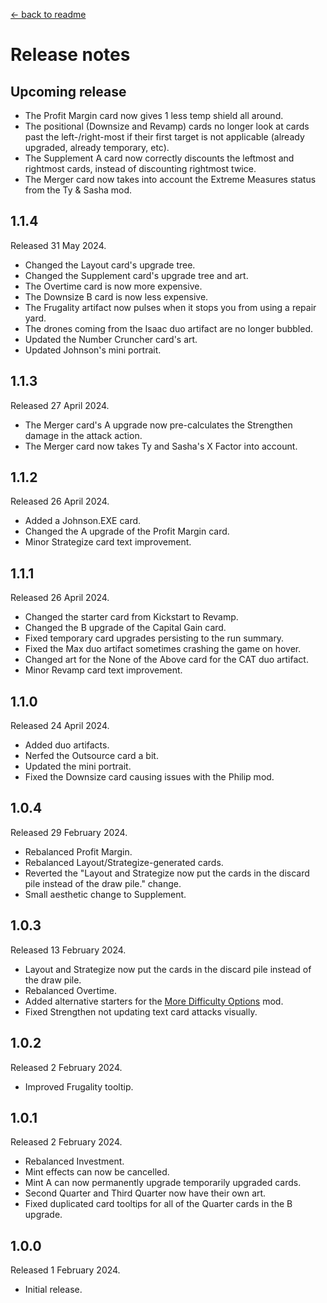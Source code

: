 [← back to readme](README.md)

# Release notes

## Upcoming release

* The Profit Margin card now gives 1 less temp shield all around.
* The positional (Downsize and Revamp) cards no longer look at cards past the left-/right-most if their first target is not applicable (already upgraded, already temporary, etc).
* The Supplement A card now correctly discounts the leftmost and rightmost cards, instead of discounting rightmost twice.
* The Merger card now takes into account the Extreme Measures status from the Ty & Sasha mod.

## 1.1.4
Released 31 May 2024.

* Changed the Layout card's upgrade tree.
* Changed the Supplement card's upgrade tree and art.
* The Overtime card is now more expensive.
* The Downsize B card is now less expensive.
* The Frugality artifact now pulses when it stops you from using a repair yard.
* The drones coming from the Isaac duo artifact are no longer bubbled.
* Updated the Number Cruncher card's art.
* Updated Johnson's mini portrait.

## 1.1.3
Released 27 April 2024.

* The Merger card's A upgrade now pre-calculates the Strengthen damage in the attack action.
* The Merger card now takes Ty and Sasha's X Factor into account.

## 1.1.2
Released 26 April 2024.

* Added a Johnson.EXE card.
* Changed the A upgrade of the Profit Margin card.
* Minor Strategize card text improvement.

## 1.1.1
Released 26 April 2024.

* Changed the starter card from Kickstart to Revamp.
* Changed the B upgrade of the Capital Gain card.
* Fixed temporary card upgrades persisting to the run summary.
* Fixed the Max duo artifact sometimes crashing the game on hover.
* Changed art for the None of the Above card for the CAT duo artifact.
* Minor Revamp card text improvement.

## 1.1.0
Released 24 April 2024.

* Added duo artifacts.
* Nerfed the Outsource card a bit.
* Updated the mini portrait.
* Fixed the Downsize card causing issues with the Philip mod.

## 1.0.4
Released 29 February 2024.

* Rebalanced Profit Margin.
* Rebalanced Layout/Strategize-generated cards.
* Reverted the "Layout and Strategize now put the cards in the discard pile instead of the draw pile." change.
* Small aesthetic change to Supplement.

## 1.0.3
Released 13 February 2024.

* Layout and Strategize now put the cards in the discard pile instead of the draw pile.
* Rebalanced Overtime.
* Added alternative starters for the [More Difficulty Options](https://github.com/TheJazMaster/MoreDifficulties) mod.
* Fixed Strengthen not updating text card attacks visually.

## 1.0.2
Released 2 February 2024.

* Improved Frugality tooltip.

## 1.0.1
Released 2 February 2024.

* Rebalanced Investment.
* Mint effects can now be cancelled.
* Mint A can now permanently upgrade temporarily upgraded cards.
* Second Quarter and Third Quarter now have their own art.
* Fixed duplicated card tooltips for all of the Quarter cards in the B upgrade.

## 1.0.0
Released 1 February 2024.

* Initial release.